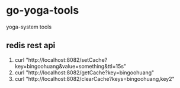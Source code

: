 # go-yoga-tools
yoga-system tools

## redis rest api
1. curl "http://localhost:8082/setCache?key=bingoohuang&value=something&ttl=15s"
1. curl "http://localhost:8082/getCache?key=bingoohuang"
1. curl "http://localhost:8082/clearCache?keys=bingoohuang,key2"

